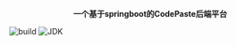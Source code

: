 <p align="center">
	<strong>一个基于springboot的CodePaste后端平台</strong>
</p>

![build](https://img.shields.io/badge/build-passing-brightgreen)
![JDK](https://img.shields.io/badge/JDK-1.7%2B-green)
